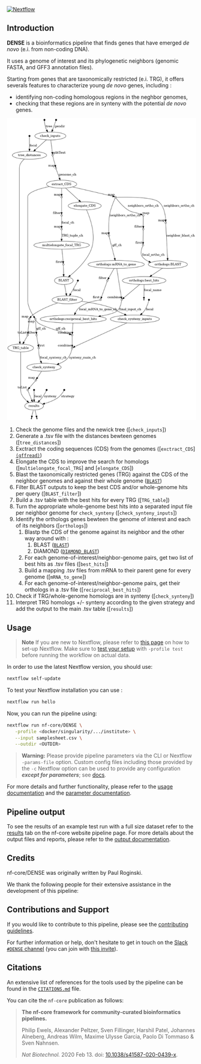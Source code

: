 [![Nextflow](https://img.shields.io/badge/nextflow%20DSL2-%E2%89%A523.04.0-23aa62.svg)](https://www.nextflow.io/)

## Introduction

**DENSE** is a bioinformatics pipeline that finds genes that have emerged *de novo* (e.i. from non-coding DNA).

It uses a genome of interest and its phylogenetic neighbors (genomic FASTA, and GFF3 annotation files).

Starting from genes that are taxonomically restricted (e.i. TRG), it offers severals features to characterize young *de novo* genes, including :
* identifying non-coding homologous regions in the neghbor genomes,
* checking that these regions are in synteny with the potential *de novo* genes.  

![dag.png](docs/images/dag.png)

<!-- TODO nf-core: Include a figure that guides the user through the major workflow steps. Many nf-core
     workflows use the "tube map" design for that. See https://nf-co.re/docs/contributing/design_guidelines#examples for examples.   -->

1. Check the genome files and the newick tree ([`check_inputs`])
2. Generate a .tsv file with the distances bewteen genomes ([`tree_distances`])
3. Exctract the coding sequences (CDS) from the genomes ([`exctract_CDS`] [`(gffread)`](https://github.com/gpertea/gffread))
4. Elongate the CDS to improve the search for homologs ([`multielongate_focal_TRG`] and [`elongate_CDS`])
5. Blast the taxonomically restricted genes (TRG) against the CDS of the neighbor genomes and against their whole genome ([`BLAST`](https://blast.ncbi.nlm.nih.gov/Blast.cgi))
6. Filter BLAST outputs to keep the best CDS and/or whole-genome hits per query ([`BLAST_filter`])
7. Build a .tsv table with the best hits for every TRG ([`TRG_table`])
8. Turn the appropriate whole-genome best hits into a separated input file per neighbor genome for `check_synteny` ([`check_synteny_inputs`])
9. Identify the orthologs genes bewteen the genome of interest and each of its neighbors ([`orthologs`])
   1. Blastp the CDS of the genome against its neighbor and the other way around with :
      1. BLAST ([`BLAST`](https://blast.ncbi.nlm.nih.gov/Blast.cgi))
      2. DIAMOND ([`DIAMOND_BLAST`](https://github.com/bbuchfink/diamond))
   2. For each genome-of-interest/neighbor-genome pairs, get two list of best hits as .tsv files ([`best_hits`])
   3. Build a mapping .tsv files from mRNA to their parent gene for every genome ([`mRNA_to_gene`])
   4. For each genome-of-interest/neighbor-genome pairs, get their orthologs in a .tsv file ([`reciprocal_best_hits`])
10. Check if TRG/whole-genome homologs are in synteny ([`check_synteny`])
11. Interpret TRG homologs +/- synteny according to the given strategy and add the output to the main .tsv table ([`results`])

## Usage

> **Note**
> If you are new to Nextflow, please refer to [this page](https://www.nextflow.io/docs/latest/getstarted.html) on how
> to set-up Nextflow. Make sure to [test your setup](https://nf-co.re/docs/usage/introduction#how-to-run-a-pipeline)
> with `-profile test` before running the workflow on actual data.

<!-- TODO nf-core: Describe the minimum required steps to execute the pipeline, e.g. how to prepare samplesheets.
     Explain what rows and columns represent. For instance (please edit as appropriate):

First, prepare a samplesheet with your input data that looks as follows:

`samplesheet.csv`:

```csv
sample,fastq_1,fastq_2
CONTROL_REP1,AEG588A1_S1_L002_R1_001.fastq.gz,AEG588A1_S1_L002_R2_001.fastq.gz
```

Each row represents a fastq file (single-end) or a pair of fastq files (paired end).

-->
In order to use the latest Nextflow version, you should use:
```bash
nextflow self-update
```

To test your Nextflow installation you can use : 
```bash
nextflow run hello
```

Now, you can run the pipeline using:

<!-- TODO nf-core: update the following command to include all required parameters for a minimal example -->

```bash
nextflow run nf-core/DENSE \
   -profile <docker/singularity/.../institute> \
   --input samplesheet.csv \
   --outdir <OUTDIR>
```

> **Warning:**
> Please provide pipeline parameters via the CLI or Nextflow `-params-file` option. Custom config files including those
> provided by the `-c` Nextflow option can be used to provide any configuration _**except for parameters**_;
> see [docs](https://nf-co.re/usage/configuration#custom-configuration-files).

For more details and further functionality, please refer to the [usage documentation](https://nf-co.re/DENSE/usage) and the [parameter documentation](https://nf-co.re/DENSE/parameters).

## Pipeline output

To see the results of an example test run with a full size dataset refer to the [results](https://nf-co.re/DENSE/results) tab on the nf-core website pipeline page.
For more details about the output files and reports, please refer to the
[output documentation](https://nf-co.re/DENSE/output).

## Credits

nf-core/DENSE was originally written by Paul Roginski.

We thank the following people for their extensive assistance in the development of this pipeline:

<!-- TODO nf-core: If applicable, make list of people who have also contributed -->

## Contributions and Support

If you would like to contribute to this pipeline, please see the [contributing guidelines](.github/CONTRIBUTING.md).

For further information or help, don't hesitate to get in touch on the [Slack `#DENSE` channel](https://nfcore.slack.com/channels/DENSE) (you can join with [this invite](https://nf-co.re/join/slack)).

## Citations

<!-- TODO nf-core: Add citation for pipeline after first release. Uncomment lines below and update Zenodo doi and badge at the top of this file. -->
<!-- If you use  nf-core/DENSE for your analysis, please cite it using the following doi: [10.5281/zenodo.XXXXXX](https://doi.org/10.5281/zenodo.XXXXXX) -->

<!-- TODO nf-core: Add bibliography of tools and data used in your pipeline -->

An extensive list of references for the tools used by the pipeline can be found in the [`CITATIONS.md`](CITATIONS.md) file.

You can cite the `nf-core` publication as follows:

> **The nf-core framework for community-curated bioinformatics pipelines.**
>
> Philip Ewels, Alexander Peltzer, Sven Fillinger, Harshil Patel, Johannes Alneberg, Andreas Wilm, Maxime Ulysse Garcia, Paolo Di Tommaso & Sven Nahnsen.
>
> _Nat Biotechnol._ 2020 Feb 13. doi: [10.1038/s41587-020-0439-x](https://dx.doi.org/10.1038/s41587-020-0439-x).
